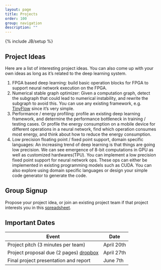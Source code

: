 ```yaml
---
layout: page
title: Projects
order: 100
group: navigation
description: ""
---
```

{% include JB/setup %}

## Project Ideas
Here are a list of interesting project ideas. You can also come up with your own ideas as long as it’s related to the deep learning system.

1. FPGA based deep learning: build basic operation blocks for FPGA to support neural network execution on the FPGA.
2. Numerical stable graph optimizer: Given a computation graph, detect the subgraph that could lead to numerical instability, and rewrite the subgraph to avoid this. You can use any existing framework, e.g. [TinyFlow](https://github.com/tqchen/tinyflow) since it’s very simple.
3. Performance / energy profiling: profile an existing deep learning framework, and determine the performance bottleneck in training / testing cases. Or profile the energy consumption on a mobile device for different operations in a neural network, find which operation consumes most energy, and think about how to reduce the energy consumption.
4. Low precision floating point / fixed point support, domain specific languages:  An increasing trend of deep learning is that things are going low precision. We can see emergence of 8-bit computations in GPU as well as customized hardwares(TPU). You can implement a low precision fixed point support for neural network ops.  These ops can either be implemented in existing programming models such as CUDA. You can also explore using domain specific languages or design your simple code generator to generate the code.

## Group Signup
Propose your project idea, or join an existing project team if that project interests you in this [spreadsheet](https://docs.google.com/spreadsheets/d/1GgAhObAIcSJmsMU32X5q0D1oOrRVJDaBuZ1UJNDIXt0/edit?usp=sharing).

## Important Dates

|  Event               |    Date    |
|----------------------|------------|
| Project pitch (3 minutes per team) | April 20th |
| Project proposal due (2 pages) [dropbox](https://catalyst.uw.edu/collectit/assignment/arvindk/40126/159876) | April 27th |
| Final project presentation and report | June 7th |
